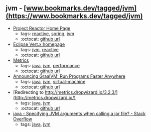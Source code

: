 jvm - [www.bookmarks.dev/tagged/jvm](https://www.bookmarks.dev/tagged/jvm)
---
* [Project Reactor Home Page](https://projectreactor.io/)
    * tags: [reactive](../tagged/reactive.md), [spring](../tagged/spring.md), [jvm](../tagged/jvm.md)
    * :octocat: [github url](https://github.com/reactor)
* [Eclipse Vert.x homepage](https://vertx.io/)
    * tags: [jvm](../tagged/jvm.md), [reactive](../tagged/reactive.md)
    * :octocat: [github url](https://github.com/eclipse-vertx/vert.x/)
* [Metrics](https://metrics.dropwizard.io/)
    * tags: [java](../tagged/java.md), [jvm](../tagged/jvm.md), [performance](../tagged/performance.md)
    * :octocat: [github url](https://github.com/dropwizard/metrics)
* [Announcing GraalVM: Run Programs Faster Anywhere](https://blogs.oracle.com/developers/announcing-graalvm)
    * tags: [java](../tagged/java.md), [jvm](../tagged/jvm.md), [virtual-machine](../tagged/virtual-machine.md)
    * :octocat: [github url](https://github.com/oracle/graal)
* [Redirecting to http://metrics.dropwizard.io/3.2.3/](http://metrics.dropwizard.io/)
    * tags: [java](../tagged/java.md), [jvm](../tagged/jvm.md)
    * :octocat: [github url](https://github.com/dropwizard/metrics)
* [java - Specifying JVM arguments when calling a jar file? - Stack Overflow](https://stackoverflow.com/questions/5891123/specifying-jvm-arguments-when-calling-a-jar-file)
    * tags: [java](../tagged/java.md), [jvm](../tagged/jvm.md)
